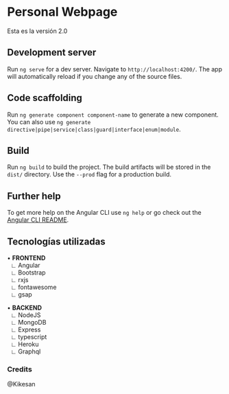 # Personal Webpage

Esta es la versión 2.0

## Development server

Run `ng serve` for a dev server. Navigate to `http://localhost:4200/`. The app will automatically reload if you change any of the source files.

## Code scaffolding

Run `ng generate component component-name` to generate a new component. You can also use `ng generate directive|pipe|service|class|guard|interface|enum|module`.

## Build

Run `ng build` to build the project. The build artifacts will be stored in the `dist/` directory. Use the `--prod` flag for a production build.

## Further help

To get more help on the Angular CLI use `ng help` or go check out the [Angular CLI README](https://github.com/angular/angular-cli/blob/master/README.md).

## Tecnologías utilizadas

• <b>FRONTEND</b><br/>
&nbsp;&nbsp;∟ Angular<br/>
&nbsp;&nbsp;∟ Bootstrap<br/>
&nbsp;&nbsp;∟ rxjs<br/>
&nbsp;&nbsp;∟ fontawesome<br/>
&nbsp;&nbsp;∟ gsap<br/>

• <b>BACKEND</b><br/>
&nbsp;&nbsp;∟ NodeJS<br/>
&nbsp;&nbsp;∟ MongoDB<br/>
&nbsp;&nbsp;∟ Express<br/>
&nbsp;&nbsp;∟ typescript<br/>
&nbsp;&nbsp;∟ Heroku<br/>
&nbsp;&nbsp;∟ Graphql<br/>

### Credits

@Kikesan
